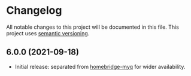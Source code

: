 # Changelog

All notable changes to this project will be documented in this file. This project uses [semantic versioning](https://semver.org/).

## 6.0.0 (2021-09-18)
  * Initial release: separated from [homebridge-myq](https://github.com/hjdhjd/homebridge-myq) for wider availability.


